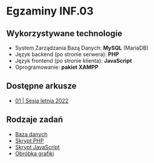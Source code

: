 # Egzaminy INF.03

## Wykorzystywane technologie

- System Zarządzania Bazą Danych:           **MySQL** (MariaDB)
- Język backend (po stronie serwera):       **PHP**
- Język frontend (po stronie klienta):      **JavaScript**
- Oprogramowanie:                           **pakiet XAMPP**

## Dostępne arkusze

- [<span class="number">01</span> | Sesja letnia 2022](/inf03/arkusze/2022-lato-wersja-1.md)

## Rodzaje zadań

- [Baza danych](/inf03/rodzaje-zadan/bazy-danych.md)
- [Skrypt PHP](/inf03/rodzaje-zadan/skrypt-php.md)
- [Skrypt JavaScript](/inf03/rodzaje-zadan/skrypt-js.md)
- [Obróbka grafiki](/inf03/rodzaje-zadan/obrobka-grafiki.md)
